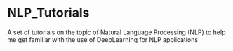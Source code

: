 # NLP_Tutorials
A set of tutorials on the topic of Natural Language Processing (NLP) to help me get familiar with the use of DeepLearning for NLP applications
